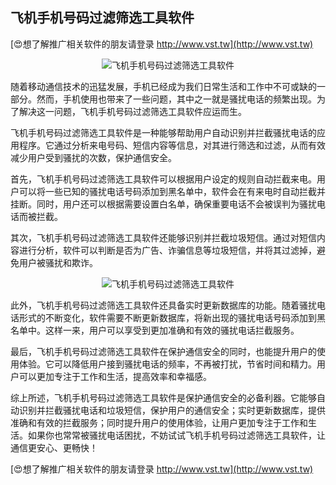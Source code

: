 ## **飞机手机号码过滤筛选工具软件**

[😍想了解推广相关软件的朋友请登录 http://www.vst.tw](http://www.vst.tw)

 <center><img src="https://vst.tw/MP4/tuiguang/png/8.png" alt="飞机手机号码过滤筛选工具软件"></center>

随着移动通信技术的迅猛发展，手机已经成为我们日常生活和工作中不可或缺的一部分。然而，手机使用也带来了一些问题，其中之一就是骚扰电话的频繁出现。为了解决这一问题，飞机手机号码过滤筛选工具软件应运而生。

飞机手机号码过滤筛选工具软件是一种能够帮助用户自动识别并拦截骚扰电话的应用程序。它通过分析来电号码、短信内容等信息，对其进行筛选和过滤，从而有效减少用户受到骚扰的次数，保护通信安全。

首先，飞机手机号码过滤筛选工具软件可以根据用户设定的规则自动拦截来电。用户可以将一些已知的骚扰电话号码添加到黑名单中，软件会在有来电时自动拦截并挂断。同时，用户还可以根据需要设置白名单，确保重要电话不会被误判为骚扰电话而被拦截。

其次，飞机手机号码过滤筛选工具软件还能够识别并拦截垃圾短信。通过对短信内容进行分析，软件可以判断是否为广告、诈骗信息等垃圾短信，并将其过滤掉，避免用户被骚扰和欺诈。

 <center><img src="https://vst.tw/MP4/tuiguang/png/3.png" alt="飞机手机号码过滤筛选工具软件"></center>

此外，飞机手机号码过滤筛选工具软件还具备实时更新数据库的功能。随着骚扰电话形式的不断变化，软件需要不断更新数据库，将新出现的骚扰电话号码添加到黑名单中。这样一来，用户可以享受到更加准确和有效的骚扰电话拦截服务。

最后，飞机手机号码过滤筛选工具软件在保护通信安全的同时，也能提升用户的使用体验。它可以降低用户接到骚扰电话的频率，不再被打扰，节省时间和精力。用户可以更加专注于工作和生活，提高效率和幸福感。

综上所述，飞机手机号码过滤筛选工具软件是保护通信安全的必备利器。它能够自动识别并拦截骚扰电话和垃圾短信，保护用户的通信安全；实时更新数据库，提供准确和有效的拦截服务；同时提升用户的使用体验，让用户更加专注于工作和生活。如果你也常常被骚扰电话困扰，不妨试试飞机手机号码过滤筛选工具软件，让通信更安心、更畅快！

[😍想了解推广相关软件的朋友请登录 http://www.vst.tw](http://www.vst.tw)



